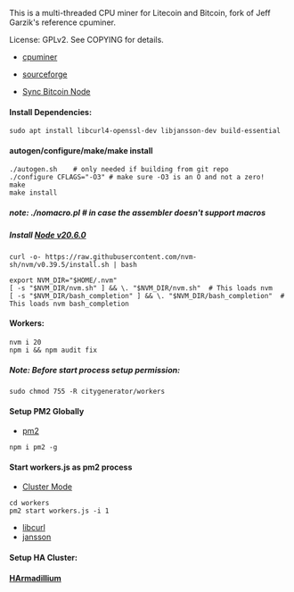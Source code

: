 This is a multi-threaded CPU miner for Litecoin and Bitcoin,
fork of Jeff Garzik's reference cpuminer.

License: GPLv2.  See COPYING for details.
* [cpuminer](https://github.com/pooler/cpuminer)
* [sourceforge](https://sourceforge.net/projects/cpuminer/files/)

* [Sync Bitcoin Node](https://github.com/universalbit-dev/universalbit-dev/tree/main/blockchain/bitcoin)

#### Install Dependencies:
```
sudo apt install libcurl4-openssl-dev libjansson-dev build-essential
```
#### autogen/configure/make/make install
```
./autogen.sh	# only needed if building from git repo
./configure CFLAGS="-O3" # make sure -O3 is an O and not a zero!
make
make install
```
##### note: ./nomacro.pl	# in case the assembler doesn't support macros


##### Install [Node v20.6.0](https://nodejs.org/en/blog/release/v20.6.0)
```
curl -o- https://raw.githubusercontent.com/nvm-sh/nvm/v0.39.5/install.sh | bash
```
```
export NVM_DIR="$HOME/.nvm"
[ -s "$NVM_DIR/nvm.sh" ] && \. "$NVM_DIR/nvm.sh"  # This loads nvm
[ -s "$NVM_DIR/bash_completion" ] && \. "$NVM_DIR/bash_completion"  # This loads nvm bash_completion
```
#### Workers: 

```
nvm i 20
npm i && npm audit fix
```

##### Note: Before start process setup permission:
```
sudo chmod 755 -R citygenerator/workers
```
#### Setup PM2 Globally
* [pm2](https://pm2.io/docs/runtime/guide/process-management/)
```
npm i pm2 -g
```
#### Start workers.js as pm2 process 
* [Cluster Mode](https://pm2.keymetrics.io/docs/usage/cluster-mode/)
```
cd workers
pm2 start workers.js -i 1
```

* [libcurl](http://curl.haxx.se/libcurl/)
* [jansson](http://www.digip.org/jansson/)
  
#### Setup HA Cluster:
#### [HArmadillium](https://universalbit-dev.github.io/HArmadillium/)
